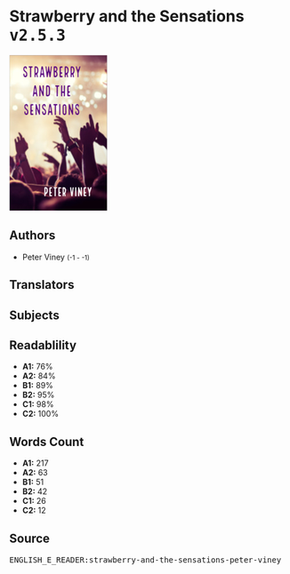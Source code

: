 # Strawberry and the Sensations <kbd>v2.5.3</kbd>

![](./cover.medium.jpg "")

## Authors


 - Peter Viney <small>(-1 - -1)</small>

## Translators



## Subjects



## Readablility


 - **A1:** 76%
 - **A2:** 84%
 - **B1:** 89%
 - **B2:** 95%
 - **C1:** 98%
 - **C2:** 100%

## Words Count


 - **A1:** 217
 - **A2:** 63
 - **B1:** 51
 - **B2:** 42
 - **C1:** 26
 - **C2:** 12

## Source


<kbd>ENGLISH_E_READER:strawberry-and-the-sensations-peter-viney</kbd>
